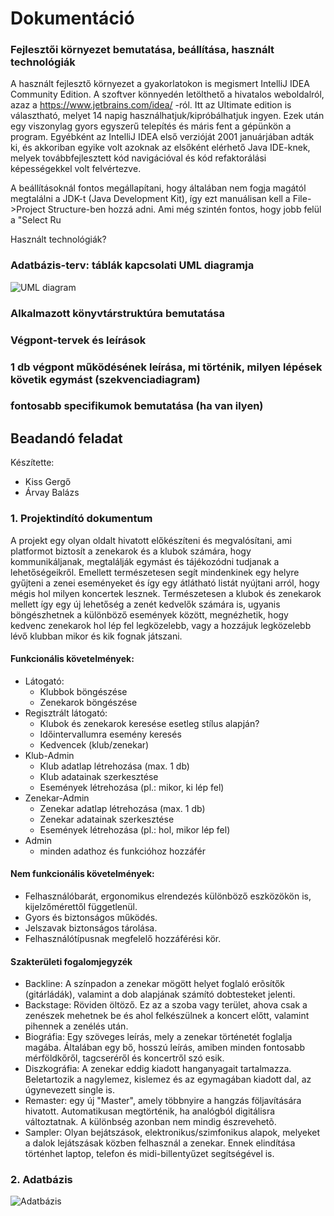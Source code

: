 # Dokumentáció
### Fejlesztői környezet bemutatása, beállítása, használt technológiák
A használt fejlesztő környezet a gyakorlatokon is megismert IntelliJ IDEA Community Edition. A szoftver könnyedén letölthető a hivatalos weboldalról, azaz a https://www.jetbrains.com/idea/ -ról. Itt az Ultimate edition is választható, melyet 14 napig használhatjuk/kipróbálhatjuk ingyen. Ezek után egy viszonylag gyors egyszerű telepítés és máris fent a gépünkön a program. Egyébként az IntelliJ IDEA első verzióját 2001 januárjában adták ki, és akkoriban egyike volt azoknak az elsőként elérhető Java IDE-knek, melyek továbbfejlesztett kód navigációval és kód refaktorálási képességekkel volt felvértezve. 

A beállításoknál fontos megállapítani, hogy általában nem fogja magától megtalálni a JDK-t (Java Development Kit), így ezt manuálisan kell a File->Project Structure-ben hozzá adni. Ami még szintén fontos, hogy jobb felül a "Select Ru

Használt technológiák?

### Adatbázis-terv: táblák kapcsolati UML diagramja
![UML diagram](UML.png)
### Alkalmazott könyvtárstruktúra bemutatása
### Végpont-tervek és leírások
### 1 db végpont működésének leírása, mi történik, milyen lépések követik egymást (szekvenciadiagram)
### fontosabb specifikumok bemutatása (ha van ilyen)

## Beadandó feladat

Készítette:
* Kiss Gergő
* Árvay Balázs

### 1. Projektindító dokumentum

A projekt egy olyan oldalt hivatott előkészíteni és megvalósítani, ami platformot biztosít a zenekarok és a klubok számára, hogy kommunikáljanak, megtalálják egymást és tájékozódni tudjanak a lehetőségeikről. Emellett természetesen segít mindenkinek egy helyre gyűjteni a zenei eseményeket és így egy átlátható listát nyújtani arról, hogy mégis hol milyen koncertek lesznek. Természetesen a klubok és zenekarok mellett így egy új lehetőség a zenét kedvelők számára is, ugyanis böngészhetnek a különböző események között, megnézhetik, hogy kedvenc zenekarok hol lép fel legközelebb, vagy a hozzájuk legközelebb lévő klubban mikor és kik fognak játszani.

#### Funkcionális követelmények:
* Látogató:
	* Klubbok böngészése
	* Zenekarok böngészése
* Regisztrált látogató:
	* Klubok és zenekarok keresése esetleg stílus alapján?
	* Időintervallumra esemény keresés
	* Kedvencek (klub/zenekar)
* Klub-Admin
	* Klub adatlap létrehozása (max. 1 db)
	* Klub adatainak szerkesztése
	* Események létrehozása (pl.: mikor, ki lép fel)
* Zenekar-Admin
	* Zenekar adatlap létrehozása (max. 1 db)
	* Zenekar adatainak szerkesztése
	* Események létrehozása (pl.: hol, mikor lép fel)
* Admin
	* minden adathoz és funkcióhoz hozzáfér

#### Nem funkcionális követelmények:
* Felhasználóbarát, ergonomikus elrendezés különböző eszközökön is, kijelzőmérettől függetlenül.
* Gyors és biztonságos működés.
* Jelszavak biztonságos tárolása.
* Felhasználótípusnak megfelelő hozzáférési kör.

#### Szakterületi fogalomjegyzék
* Backline: A színpadon a zenekar mögött helyet foglaló erõsítők (gitárládák), valamint a dob alapjának számító dobtesteket jelenti.
* Backstage: Röviden öltöző. Ez az a szoba vagy terület, ahova csak a zenészek mehetnek be és ahol felkészülnek a koncert előtt, valamint pihennek a zenélés után.
* Biográfia: Egy szöveges leírás, mely a zenekar történetét foglalja magába. Általában egy bő, hosszú leírás, amiben minden fontosabb mérföldkőről, tagcseréről és koncertről szó esik.
* Diszkográfia: A zenekar eddig kiadott hanganyagait tartalmazza. Beletartozik a nagylemez, kislemez és az egymagában kiadott dal, az úgynevezett single is.
* Remaster: egy új "Master", amely többnyire a hangzás följavítására hivatott. Automatikusan megtörténik, ha analógból digitálisra változtatnak. A különbség azonban nem mindig észrevehetõ.
* Sampler: Olyan bejátszások, elektronikus/szimfonikus alapok, melyeket a dalok lejátszásak közben felhasznál a zenekar. Ennek elindítása történhet laptop, telefon és midi-billentyűzet segítségével is.

### 2. Adatbázis
![Adatbázis](adatbazis.jpg)
